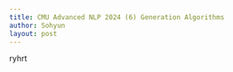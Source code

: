 ```yaml
---
title: CMU Advanced NLP 2024 (6) Generation Algorithms
author: Sohyun
layout: post
---
```


ryhrt
<!--stackedit_data:
eyJoaXN0b3J5IjpbNTE1MzYzMzIyLDEwODk5NTQ3NzJdfQ==
-->